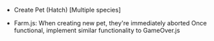 - Create Pet (Hatch) [Multiple species]

    <!-- - Give Happiness (100 or 5 smiles) -->
    <!-- - - Once happiness depleted, negative effects come into play -->
    <!-- - - Petting? -->
    <!-- - - Playing Games -->
    <!-- - - Poops more with low happiness -->

 <!-- - Sleep? -->
<!-- HANDLE ERRORS AND PAGE DISPLAYS IF LOGGED OUT? -->

- Farm.js: When creating new pet, they're immediately aborted
  Once functional, implement similar functionality to GameOver.js

<!-- Set sickness multiplier -->

<!-- When setting poop to 3, change sickness state and sickness multiplier -->